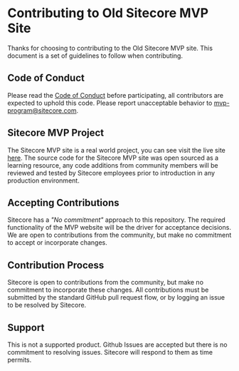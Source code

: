 # Contributing to Old Sitecore MVP Site

Thanks for choosing to contributing to the Old Sitecore MVP site. This document is a set of guidelines to follow when contributing.

## Code of Conduct
Please read the [Code of Conduct](./CODE_OF_CONDUCT.md) before participating, all contributors are expected to uphold this code. Please report unacceptable behavior to
[mvp-program@sitecore.com](mailto:mvp-program@sitecore.com).

## Sitecore MVP Project 
The Sitecore MVP site is a real world project, you can see visit the live site [here](https://mvp.sitecore.com). The source code for the Sitecore MVP site was open sourced as a learning resource, any code additions from community members will be reviewed and tested by Sitecore employees prior to introduction in any production environment.

## Accepting Contributions
Sitecore has a _"No commitment"_ approach to this repository. The required functionality of the MVP website will be the driver for acceptance decisions. We are open to contributions from the community, but make no commitment to accept or incorporate changes.

## Contribution Process
Sitecore is open to contributions from the community, but make no commitment to incorporate these changes. All contributions must be submitted by the standard GitHub pull request flow, or by logging an issue to be resolved by Sitecore.

## Support
This is not a supported product. Github Issues are accepted but there is no commitment to resolving issues. Sitecore will respond to them as time permits.
